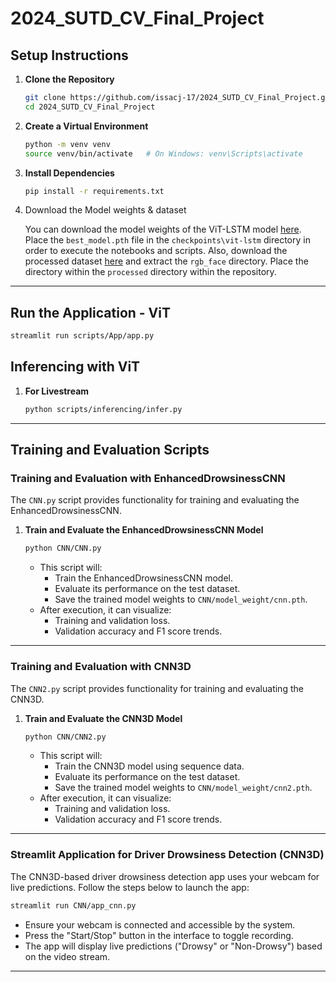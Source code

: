 # 2024_SUTD_CV_Final_Project

## Setup Instructions

1. **Clone the Repository**
   ```bash
   git clone https://github.com/issacj-17/2024_SUTD_CV_Final_Project.git
   cd 2024_SUTD_CV_Final_Project
   ```

2. **Create a Virtual Environment**
   ```bash
   python -m venv venv
   source venv/bin/activate   # On Windows: venv\Scripts\activate
   ```

3. **Install Dependencies**
   ```bash
   pip install -r requirements.txt
   ```

4. Download the Model weights & dataset

   You can download the model weights of the ViT-LSTM model [here](https://sutdapac.sharepoint.com/:u:/s/202450.035ComputerVision1DProject/EQiaelkJtfRDlL0ZNmxux5YBBrEZV2IQUL-08luC-kJ6lg?e=1XZH5C). Place the `best_model.pth` file in the `checkpoints\vit-lstm` directory in order to execute the notebooks and scripts.
   Also, download the processed dataset [here](https://sutdapac.sharepoint.com/:u:/s/202450.035ComputerVision1DProject/Ed7nOIMb9JdFnTTaXzmJ9XsBP1e0O7-0mFwAOXU0_Xv2Xg?e=GfztK4) and extract the `rgb_face` directory. Place the directory within the `processed` directory within the repository.
   
---

## Run the Application - ViT
   ```bash
   streamlit run scripts/App/app.py
   ```

## Inferencing with ViT

1. **For Livestream**
    ```bash
   python scripts/inferencing/infer.py 
   ```

---

## Training and Evaluation Scripts

### **Training and Evaluation with EnhancedDrowsinessCNN**

The `CNN.py` script provides functionality for training and evaluating the EnhancedDrowsinessCNN. 

1. **Train and Evaluate the EnhancedDrowsinessCNN Model**
   ```bash
   python CNN/CNN.py
   ```

   - This script will:
     - Train the EnhancedDrowsinessCNN model.
     - Evaluate its performance on the test dataset.
     - Save the trained model weights to `CNN/model_weight/cnn.pth`.
   - After execution, it can visualize:
     - Training and validation loss.
     - Validation accuracy and F1 score trends.

---

### **Training and Evaluation with CNN3D**

The `CNN2.py` script provides functionality for training and evaluating the CNN3D.

1. **Train and Evaluate the CNN3D Model**
   ```bash
   python CNN/CNN2.py
   ```

   - This script will:
     - Train the CNN3D model using sequence data.
     - Evaluate its performance on the test dataset.
     - Save the trained model weights to `CNN/model_weight/cnn2.pth`.
   - After execution, it can visualize:
     - Training and validation loss.
     - Validation accuracy and F1 score trends.

---

### **Streamlit Application for Driver Drowsiness Detection (CNN3D)**

   The CNN3D-based driver drowsiness detection app uses your webcam for live predictions. Follow the steps below to launch the app:

   ```bash
   streamlit run CNN/app_cnn.py
   ```

   - Ensure your webcam is connected and accessible by the system.
   - Press the "Start/Stop" button in the interface to toggle recording.
   - The app will display live predictions ("Drowsy" or "Non-Drowsy") based on the video stream.

---





